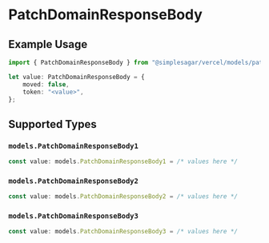 # PatchDomainResponseBody

## Example Usage

```typescript
import { PatchDomainResponseBody } from "@simplesagar/vercel/models/patchdomainop.js";

let value: PatchDomainResponseBody = {
    moved: false,
    token: "<value>",
};
```

## Supported Types

### `models.PatchDomainResponseBody1`

```typescript
const value: models.PatchDomainResponseBody1 = /* values here */
```

### `models.PatchDomainResponseBody2`

```typescript
const value: models.PatchDomainResponseBody2 = /* values here */
```

### `models.PatchDomainResponseBody3`

```typescript
const value: models.PatchDomainResponseBody3 = /* values here */
```

